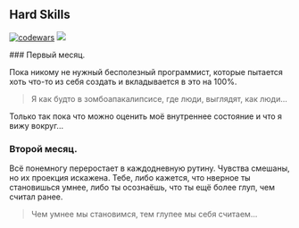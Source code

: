 ## Hard Skills
[![codewars](https://www.codewars.com/users/kostya%20bet/badges/micro)](https://codewars.com/users/kostya%20bet)
 <a href="https://leetcode.com/kostyabet/">
     <img src="https://cp-logo.vercel.app/leetcode/kostyabet"/>
 </a>

 </h6>
 ### Первый месяц.

Пока никому не нужный бесполезный программист, которые пытается хоть что-то из себя создать и вкладывается в это на 100%.
> Я как будто в зомбоапакалипсисе, где люди, выглядят, как люди...

Только так пока что можно оценить моё внутреннее состояние и что я вижу вокруг...

### Второй месяц.
Всё понемногу переростает в каждодневную рутину. Чувства смешаны, но их проекция искажена.
Тебе, либо кажется, что нверное ты становишься умнее, либо ты осознаёшь, что ты ещё более глуп, чем считал ранее.
> Чем умнее мы становимся, тем глупее мы себя считаем...
<h6/>
